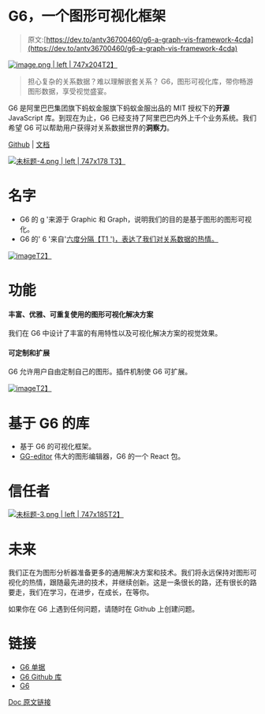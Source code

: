 # G6，一个图形可视化框架

> 原文:[https://dev.to/antv36700460/g6-a-graph-vis-framework-4cda](https://dev.to/antv36700460/g6-a-graph-vis-framework-4cda)

[![image.png | left | 747x204](../Images/e7dd6936668ed37a1855c53031cdc389.png)T2】](https://res.cloudinary.com/practicaldev/image/fetch/s--YSm3ch4Z--/c_limit%2Cf_auto%2Cfl_progressive%2Cq_auto%2Cw_880/https://cdn.nlark.com/yuque/0/2018/png/156681/1535972865654-8c050fb6-a158-4e77-b547-6ffc3f0d4c18.png)

> 担心复杂的关系数据？难以理解嵌套关系？
> G6，图形可视化库，带你畅游图形数据，享受视觉盛宴。

G6 是阿里巴巴集团旗下蚂蚁金服旗下蚂蚁金服出品的 MIT 授权下的**开源** JavaScript 库。到现在为止，G6 已经支持了阿里巴巴内外上千个业务系统。我们希望 G6 可以帮助用户获得对关系数据世界的**洞察力**。

[Github](https://github.com/antvis/g6) | [文档](https://www.yuque.com/antv/g6-en)

[![未标题-4.png | left | 747x178](../Images/7afa3d3233a7c661d5a52cd9604ea180.png)
T3】](https://github.com/antvis/g6)

# 名字

*   G6 的 g '来源于 Graphic 和 Graph，说明我们的目的是基于图形的图形可视化。
*   G6 的' 6 '来自'[六度分隔【T1 ')，表达了我们对关系数据的热情。](https://en.wikipedia.org/wiki/Six_degrees_of_separation)

[![image](../Images/18aedee3943d9933b9c381c0d8019c39.png)T2】](https://res.cloudinary.com/practicaldev/image/fetch/s--xDb96iSp--/c_limit%2Cf_auto%2Cfl_progressive%2Cq_auto%2Cw_880/https://gw.alipayobjects.com/zos/rmsportal/yYxasmMnaTqDLaycIxgP.png)

# 功能

#### 丰富、优雅、可重复使用的图形可视化解决方案

我们在 G6 中设计了丰富的有用特性以及可视化解决方案的视觉效果。

#### 可定制和扩展

G6 允许用户自由定制自己的图形。插件机制使 G6 可扩展。

[![image](../Images/c0028543e5a77bc3886242fbe56421d1.png)T2】](https://res.cloudinary.com/practicaldev/image/fetch/s--RPhUU_jO--/c_limit%2Cf_auto%2Cfl_progressive%2Cq_auto%2Cw_880/https://gw.alipayobjects.com/zos/rmsportal/dpeXKbaJcQjgsEmbzwCC.png)

# 基于 G6 的库

*   基于 G6 的可视化框架。
*   [GG-editor](http://ggeditor.com/) 伟大的图形编辑器，G6 的一个 React 包。

# 信任者

[![未标题-3.png | left | 747x185](../Images/6b50b3ea4b70ce27927fee5870a94933.png)T2】](https://res.cloudinary.com/practicaldev/image/fetch/s--naZFOfDw--/c_limit%2Cf_auto%2Cfl_progressive%2Cq_auto%2Cw_880/https://cdn.nlark.com/yuque/0/2018/png/156681/1535981624657-26a4be39-316f-48ad-be91-5dd9889c0808.png)

# 未来

我们正在为图形分析器准备更多的通用解决方案和技术。我们将永远保持对图形可视化的热情，跟随最先进的技术，并继续创新。这是一条很长的路，还有很长的路要走，我们在学习，在进步，在成长，在等你。

如果你在 G6 上遇到任何问题，请随时在 Github 上创建问题。

# 链接

*   [G6 单据](https://www.yuque.com/antv/g6-en)
*   [G6 Github 库](https://github.com/antvis/g6)
*   [G6](https://antv.alipay.com/zh-cn/g6/1.x/index.html)

[Doc 原文链接](https://www.yuque.com/antv/blog/g6-intro)
